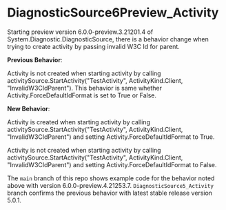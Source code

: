 # DiagnosticSource6Preview_Activity

Starting preview version 6.0.0-preview.3.21201.4 of System.Diagnostic.DiagnosticSource, there is a behavior change when trying to create activity by passing invalid W3C Id for parent.

**Previous Behavior**: 

Activity is not created when starting activity by calling activitySource.StartActivity("TestActivity", ActivityKind.Client, "InvalidW3CIdParent"). This behavior is same whether Activity.ForceDefaultIdFormat is set to True or False.


**New Behavior**: 

Activity is created when starting activity by calling activitySource.StartActivity("TestActivity", ActivityKind.Client, "InvalidW3CIdParent") and setting Activity.ForceDefaultIdFormat to True.

Activity is not created when starting activity by calling activitySource.StartActivity("TestActivity", ActivityKind.Client, "InvalidW3CIdParent") and setting Activity.ForceDefaultIdFormat to False.


The `main` branch of this repo shows example code for the behavior noted above with version 6.0.0-preview.4.21253.7. `DiagnosticSource5_Activity` branch confirms the previous behavior with latest stable release version 5.0.1.
